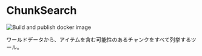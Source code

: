 ﻿# ChunkSearch

![Build and publish docker image](https://github.com/GiganticMinecraft/ChunkSearch/workflows/Build%20and%20publish%20docker%20image/badge.svg?branch=master)

ワールドデータから、アイテムを含む可能性のあるチャンクをすべて列挙するツール。
